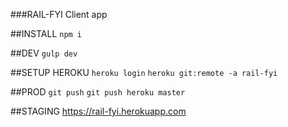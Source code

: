 ###RAIL-FYI Client app

##INSTALL
  `npm i`

##DEV
  `gulp dev`

##SETUP HEROKU
  `heroku login`
  `heroku git:remote -a rail-fyi`

##PROD
  `git push`
  `git push heroku master`

##STAGING
  https://rail-fyi.herokuapp.com
